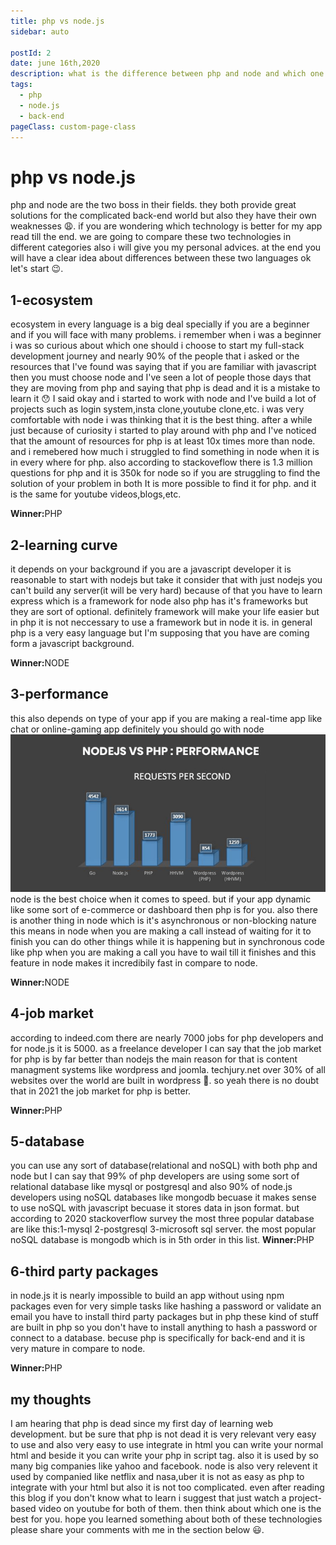 ```yaml
---
title: php vs node.js
sidebar: auto

postId: 2
date: june 16th,2020
description: what is the difference between php and node and which one you should use for your web apps
tags:
  - php
  - node.js
  - back-end
pageClass: custom-page-class
---
```

# php vs node.js
php and node are the two boss in their fields. they both provide great solutions for the complicated back-end world but also they have their own weaknesses :weary:.  if you are wondering which technology is better for my app read till the end. we are going to compare these two technologies in different categories also i will give you my personal advices. at the end you will have a clear idea about differences between these two languages ok let's start :wink:.
## 1-ecosystem
ecosystem in every language is a big deal specially if you are a beginner and if you will face with many problems. i remember when i was a beginner i was so curious about which one should i choose to start my full-stack development journey and nearly 90% of the people that i asked or the resources that I've found was saying that if you are familiar with javascript then you must choose node and I've seen a lot of people those days that they are moving from php and saying that php is dead and it is a mistake to learn it :hushed: I said okay and i started to work with node and I've build a lot of projects such as login system,insta clone,youtube clone,etc. i was very comfortable with node i was thinking that it is the best thing. after a while just because of curiosity i started to play around with php and I've noticed that the amount of resources for php is at least 10x times more than node. and i remebered how much i struggled to find something in node when it is in every where for php. also according to stackoveflow there is 1.3 million questions for php and it is 350k for node so if you are struggling to find the solution of your problem in both It is more possible to find it for php. and it is the same for youtube videos,blogs,etc.

<strong>Winner:</strong><span class='highlight'>PHP</span>

## 2-learning curve
it depends on your background if you are a javascript developer it is reasonable to start with nodejs but take it consider that with just nodejs you can't build any server(it will be very hard) because of that you have to learn express which is a framework for node also php has it's frameworks but they are sort of optional. definitely framework will make your life easier but in php it is not neccessary to use a framework but in node it is. in general php is a very easy language but I'm supposing that you have are coming form a javascript background.

<strong>Winner:</strong><span class='highlight'>NODE</span>

## 3-performance
this also depends on type of your app if you are making a real-time app like chat or online-gaming app definitely you should go with node 
<img src='../.vuepress/public/nodevsphp.png' alt='node-vs-php'/>  
node is the best choice when it comes to speed. but if your app dynamic like some sort of e-commerce or dashboard then php is for you. also there is another thing in node which is it's asynchronous or non-blocking nature this means in node when you are making a call instead of waiting for it to finish you can do other things while it is happening but in synchronous code like php when you are making a call you have to wail till it finishes and this feature in node makes it incredibily fast in compare to node.

<strong>Winner:</strong><span class='highlight'>NODE</span>

## 4-job market
according to indeed.com there are nearly 7000 jobs for php developers and for node.js it is 5000. as a freelance developer I can say that the job market for php is by far better than nodejs the main reason for that is content managment systems like wordpress and joomla. techjury.net over 30% of all websites over the world are built in wordpress :grimacing:. so yeah there is no doubt that in 2021 the job market for php is better.

<strong>Winner:</strong><span class='highlight'>PHP</span>

## 5-database
you can use any sort of database(relational and noSQL) with both php and node but I can say that 99% of php developers are using some sort of relational database like mysql or postgresql and also 90% of node.js developers using noSQL databases like mongodb becuase it makes sense to use noSQL with javascript becuase it stores data in json format. but according to 2020 stackoverflow survey the  most three popular database are like this:1-mysql 2-postgresql 3-microsoft sql server. the most popular noSQL database is mongodb which is in 5th order in this list.
<strong>Winner:</strong><span class='highlight'>PHP</span>

## 6-third party packages
in node.js it is nearly impossible to build an app without using npm packages even for very simple tasks like hashing a password or validate an email you have to install third party packages but in php these kind of stuff are built in php so you don't have to install anything to hash a password or connect to a database. becuse php is specifically for back-end and it is very mature in compare to node.

<strong>Winner:</strong><span class='highlight'>PHP</span>

## my thoughts
I am hearing that php is dead since my first day of learning web development. but be sure that php is not dead it is very relevant very easy to use and also very easy to use integrate in html you can write your normal html and beside it you can write your php in script tag. also it is used by so many big companies like yahoo and facebook. node is also very relevent it used by companied like netflix and nasa,uber it is not as easy as php to integrate with your html but also it is not too complicated. even after reading this blog if you don't know what to learn i suggest that just watch a project-based video on youtube for both of them. then think about which one is the best for you.
hope you learned something about both of these technologies please share your comments with me in the section below :smiley:.
<br/>
<br/>
<br/>
<br/>
<br/>
<br/>
<disqus/>